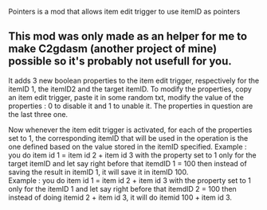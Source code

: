 Pointers is a mod that allows item edit trigger to use itemID as pointers

## This mod was only made as an helper for me to make C2gdasm (another project of mine) possible so it's probably not usefull for you.

It adds 3 new boolean properties to the item edit trigger, respectively for the itemID 1, the itemID2 and the target itemID.
To modify the properties, copy an item edit trigger, paste it in some random txt, modify the value of the properties : 0 to disable it and 1 to unable it.
The properties in question are the last three one.

Now whenever the item edit trigger is activated, for each of the properties set to 1, the corresponding itemID that will be used in the operation is the one defined based on the value stored in the itemID specified.
Example : you do item id 1 = item id 2 + item id 3 with the property set to 1 only for the target itemID and let say right before that itemdID 1 = 100 then instead of saving the result in itemID 1, it will save it in itemID 100.  
Example : you do item id 1 = item id 2 + item id 3 with the property set to 1 only for the itemID 1 and let say right before that itemdID 2 = 100 then instead of doing itemid 2 + item id 3, it will do itemid 100 + item id 3.  
